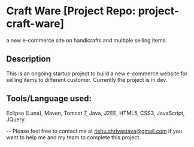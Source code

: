 # Craft Ware [Project Repo: project-craft-ware]
a new e-commerce site on handicrafts and multiple selling items.

## Description
This is an ongoing startup project to build a new e-commerce website for selling items to different customer. Currently the project is in dev.

## Tools/Language used:
Eclipse (Luna), Maven, Tomcat 7, Java, J2EE, HTML5, CSS3, JavaScript, JQuery.



--
Please feel free to contact me at rishu.shrivastava@gmail.com if you want to help me and my team to complete this project.
